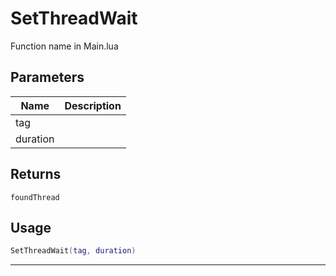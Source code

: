 # SetThreadWait

Function name in Main.lua

## Parameters

| Name     | Description |
| -------- | ----------- |
| tag      |             |
| duration |             |

## Returns

`foundThread`

## Usage

```lua
SetThreadWait(tag, duration)
```

---
